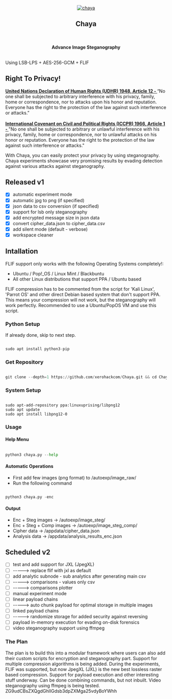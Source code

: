 
<p align="center" >
  <a href="https://xerohack.com/chaya/" >
    <img src="https://i.ibb.co/X2WmCxm/chaya.png" alt="chaya">
  </a>
</p>


<h2 align="center">Chaya</h2>

<p align="center">
  <br><br>
  <strong>Advance Image Steganography</strong>
  <br><br>

<p>Using LSB-LPS + AES-256-GCM + FLIF

## Right To Privacy!

<strong><a href="https://www.un.org/en/about-us/universal-declaration-of-human-rights">United Nations Declaration of Human Rights (UDHR) 1948, Article 12 - </strong></a>“No one shall be subjected to arbitrary interference with his privacy, family, home or correspondence, nor to attacks upon his honor and reputation. Everyone has the right to the protection of the law against such interference or attacks.”
<br><br>
<strong><a href="https://en.wikipedia.org/wiki/International_Covenant_on_Civil_and_Political_Rights">International Covenant on Civil and Political Rights (ICCPR) 1966, Article 1 - </strong></a>"No one shall be subjected to arbitrary or unlawful interference with his privacy, family, home or correspondence, nor to unlawful attacks on his honor or reputation. Everyone has the right to the protection of the law against such interference or attacks."

With Chaya, you can easily protect your privacy by using steganography. Chaya experiments showcase very promising results by evading detection against various attacks against steganography.


## Released v1

- [x] automatic experiment mode
- [x] automatic jpg to png (if specified)
- [x] json data to csv conversion (if specified)
- [x] support for lsb only steganography
- [x] add encrypted message size in json data
- [x] convert cipher_data.json to cipher_data.csv
- [x] add silent mode (default - verbose)
- [x] workspace cleaner

## Intallation

FLIF support only works with the following Operating Systems completely!:

- Ubuntu / Pop!_OS / Linux Mint / Blackbuntu
- All other Linux distributions that support PPA / Ubuntu based

FLIF compression has to be commented from the script for 'Kali Linux', 'Parrot OS' and other direct Debian based system that don't support PPA. This means your compression will not work, but the steganography will work perfectly. Recommended to use a Ubuntu/PopOS VM and use this script.

### Python Setup

If already done, skip to next step.

```python

sudo apt install python3-pip

```

### Get Repository

```python

git clone --depth=1 https://github.com/xerohackcom/Chaya.git && cd Chaya && pip3 install -r requirements.txt

```

### System Setup

```

sudo apt-add-repository ppa:linuxuprising/libpng12
sudo apt update
sudo apt install libpng12-0

```

### Usage


#### Help Menu

```python

python3 chaya.py --help

```

#### Automatic Operations

- First add few images (png format) to /autoexp/image_raw/
- Run the following command

```python

python3 chaya.py -enc

```

#### Output

- Enc + Steg images -> /autoexp/image_steg/
- Enc + Steg + Comp images -> /autoexp/image_steg_comp/
- Cipher data -> /appdata/cipher_data.json
- Analysis data -> /appdata/analysis_results_enc.json


## Scheduled v2

- [ ] test and add support for JXL (JpegXL)
- [ ] -----> replace flif with jxl as default
- [ ] add analytic subnode - sub analytics after generating main csv
- [ ] -----> comparisons - values only csv
- [ ] -----> comparisons plotter
- [ ] manual experiment mode
- [ ] linear payload chains
- [ ] -----> auto chunk payload for optimal storage in multiple images
- [ ] linked payload chains
- [ ] -----> randomize storage for added security against reversing
- [ ] payload in-memory execution for evading on-disk forensics
- [ ] video steganography support using ffmpeg

### The Plan
The plan is to build this into a modular framework where users can also add their custom scripts for encryption and steganography part. Support for multiple compression algorithms is being added. During the experiments, FLIF was supported, but now JpegXL (JXL) is the new best lossless raster based compression. Support for payload execution and other interesting stuff underway. Can be done combining commands, but not inbuilt. Video steganography using ffmpeg is being tested. ZG9udCBsZXQgdGhlIGdsb3dpZXMga25vdyBoYWhh
  

